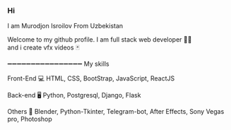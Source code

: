 ### Hi <img scr="https://media.girphy.com/media/hvRJCLFzcasrR4ia7z/girpgy.gif" width = "27px" >
I am Murodjon Isroilov From Uzbekistan


Welcome to my github profile.
I am full stack web developer 🧑‍💻 <br>
and i create vfx videos 🃏


➖➖➖➖➖➖➖➖➖➖➖➖➖➖➖➖
My skills

Front-End 💻
HTML, CSS, BootStrap, JavaScript, ReactJS


Back-end 🖥️
Python, Postgresql, Django, Flask


Others 🤟
Blender, Python-Tkinter, Telegram-bot, After Effects, Sony Vegas pro, Photoshop



